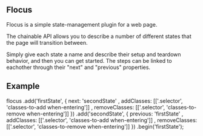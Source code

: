 Flocus
------
Flocus is a simple state-management plugin for a web page.

The chainable API allows you to describe a number of different states that the page will transition between.

Simply give each state a name and describe their setup and teardown behavior, and then you can get started. The steps can be linked to eachother through their "next" and "previous" properties.

Example
-------
flocus
.add('firstState', {
  next: 'secondState'
, addClasses: [['.selector', 'classes-to-add when-entering']]
, removeClasses: [['.selector', 'classes-to-remove when-entering']]
})
.add('secondState', {
  previous: 'firstState'
, addClasses: [['.selector', 'classes-to-add when-entering']]
, removeClasses: [['.selector', 'classes-to-remove when-entering']]
})
.begin('firstState');
